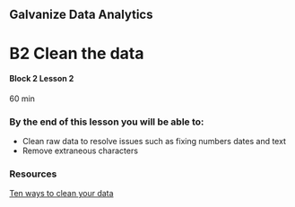 ## Galvanize Data Analytics
# B2 Clean the data
#### Block 2 Lesson 2

60 min

### By the end of this lesson you will be able to:
* Clean raw data to resolve issues such as fixing numbers dates and text
* Remove extraneous characters


### Resources
[Ten ways to clean your data](https://support.office.com/en-us/article/top-ten-ways-to-clean-your-data-2844b620-677c-47a7-ac3e-c2e157d1db19)




